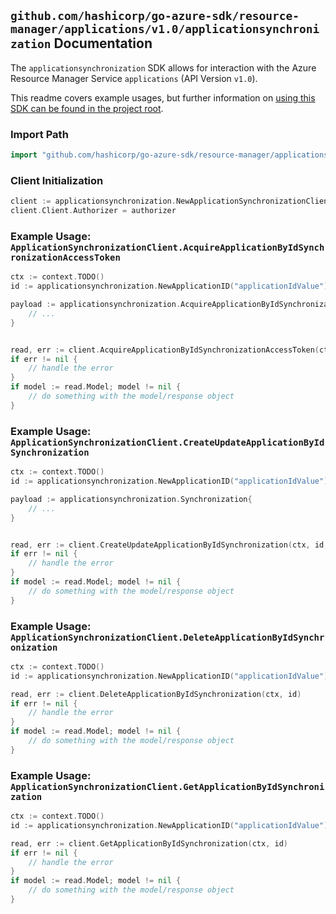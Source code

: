 
## `github.com/hashicorp/go-azure-sdk/resource-manager/applications/v1.0/applicationsynchronization` Documentation

The `applicationsynchronization` SDK allows for interaction with the Azure Resource Manager Service `applications` (API Version `v1.0`).

This readme covers example usages, but further information on [using this SDK can be found in the project root](https://github.com/hashicorp/go-azure-sdk/tree/main/docs).

### Import Path

```go
import "github.com/hashicorp/go-azure-sdk/resource-manager/applications/v1.0/applicationsynchronization"
```


### Client Initialization

```go
client := applicationsynchronization.NewApplicationSynchronizationClientWithBaseURI("https://management.azure.com")
client.Client.Authorizer = authorizer
```


### Example Usage: `ApplicationSynchronizationClient.AcquireApplicationByIdSynchronizationAccessToken`

```go
ctx := context.TODO()
id := applicationsynchronization.NewApplicationID("applicationIdValue")

payload := applicationsynchronization.AcquireApplicationByIdSynchronizationAccessTokenRequest{
	// ...
}


read, err := client.AcquireApplicationByIdSynchronizationAccessToken(ctx, id, payload)
if err != nil {
	// handle the error
}
if model := read.Model; model != nil {
	// do something with the model/response object
}
```


### Example Usage: `ApplicationSynchronizationClient.CreateUpdateApplicationByIdSynchronization`

```go
ctx := context.TODO()
id := applicationsynchronization.NewApplicationID("applicationIdValue")

payload := applicationsynchronization.Synchronization{
	// ...
}


read, err := client.CreateUpdateApplicationByIdSynchronization(ctx, id, payload)
if err != nil {
	// handle the error
}
if model := read.Model; model != nil {
	// do something with the model/response object
}
```


### Example Usage: `ApplicationSynchronizationClient.DeleteApplicationByIdSynchronization`

```go
ctx := context.TODO()
id := applicationsynchronization.NewApplicationID("applicationIdValue")

read, err := client.DeleteApplicationByIdSynchronization(ctx, id)
if err != nil {
	// handle the error
}
if model := read.Model; model != nil {
	// do something with the model/response object
}
```


### Example Usage: `ApplicationSynchronizationClient.GetApplicationByIdSynchronization`

```go
ctx := context.TODO()
id := applicationsynchronization.NewApplicationID("applicationIdValue")

read, err := client.GetApplicationByIdSynchronization(ctx, id)
if err != nil {
	// handle the error
}
if model := read.Model; model != nil {
	// do something with the model/response object
}
```
